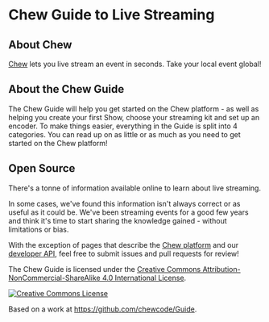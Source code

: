 # Chew Guide to Live Streaming

## About Chew

[Chew](http://chew.tv/guideabout/index) lets you live stream an event in seconds. Take your local event global!

## About the Chew Guide

The Chew Guide will help you get started on the Chew platform - as well as helping you create your first Show, choose your streaming kit and set up an encoder. To make things easier, everything in the Guide is split into 4 categories. You can read up on as little or as much as you need to get started on the Chew platform!

## Open Source

There's a tonne of information available online to learn about live streaming. 

In some cases, we've found this information isn't always correct or as useful as it could be. We've been streaming events for a good few years and think it's time to start sharing the knowledge gained - without limitations or bias. 

With the exception of pages that describe the [Chew platform](http://chew.tv/guide/using_chew/getting_started) and our [developer API](http://chew.tv/guide/developer_api/getting_started), feel free to submit issues and pull requests for review!

The Chew Guide is licensed under the [Creative Commons Attribution-NonCommercial-ShareAlike 4.0 International License](http://chew.tv/guide/LICENCE).

<a rel="license" href="http://creativecommons.org/licenses/by-nc-sa/4.0/"><img alt="Creative Commons License" style="border-width:0" src="https://i.creativecommons.org/l/by-nc-sa/4.0/88x31.png" /></a><br /><span xmlns:dct="http://purl.org/dc/terms/" href="http://purl.org/dc/dcmitype/Text" property="dct:title" rel="dct:type">

Based on a work at <a xmlns:dct="http://purl.org/dc/terms/" href="https://github.com/chewcode/Guide" rel="dct:source">https://github.com/chewcode/Guide</a>.
